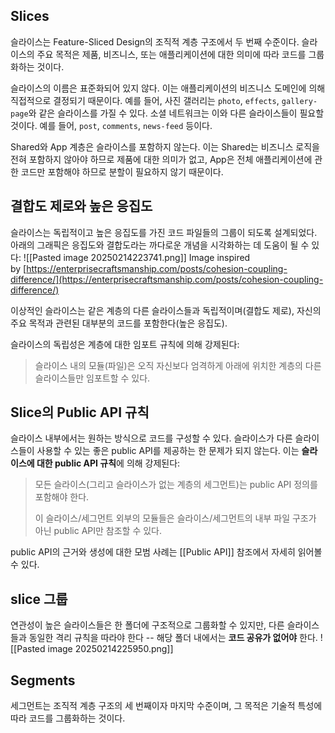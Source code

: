 ## Slices
슬라이스는 Feature-Sliced Design의 조직적 계층 구조에서 두 번째 수준이다. 슬라이스의 주요 목적은 제품, 비즈니스, 또는 애플리케이션에 대한 의미에 따라 코드를 그룹화하는 것이다.

슬라이스의 이름은 표준화되어 있지 않다. 이는 애플리케이션의 비즈니스 도메인에 의해 직접적으로 결정되기 때문이다. 예를 들어, 사진 갤러리는 `photo`, `effects`, `gallery-page`와 같은 슬라이스를 가질 수 있다. 소셜 네트워크는 이와 다른 슬라이스들이 필요할 것이다. 예를 들어, `post`, `comments`, `news-feed` 등이다.

Shared와 App 계층은 슬라이스를 포함하지 않는다. 이는 Shared는 비즈니스 로직을 전혀 포함하지 않아야 하므로 제품에 대한 의미가 없고, App은 전체 애플리케이션에 관한 코드만 포함해야 하므로 분할이 필요하지 않기 때문이다.

## 결합도 제로와 높은 응집도

슬라이스는 독립적이고 높은 응집도를 가진 코드 파일들의 그룹이 되도록 설계되었다. 아래의 그래픽은 응집도와 결합도라는 까다로운 개념을 시각화하는 데 도움이 될 수 있다:
![[Pasted image 20250214223741.png]]
Image inspired by [https://enterprisecraftsmanship.com/posts/cohesion-coupling-difference/](https://enterprisecraftsmanship.com/posts/cohesion-coupling-difference/)

이상적인 슬라이스는 같은 계층의 다른 슬라이스들과 독립적이며(결합도 제로), 자신의 주요 목적과 관련된 대부분의 코드를 포함한다(높은 응집도).

슬라이스의 독립성은 계층에 대한 임포트 규칙에 의해 강제된다:

> 슬라이스 내의 모듈(파일)은 오직 자신보다 엄격하게 아래에 위치한 계층의 다른 슬라이스들만 임포트할 수 있다.

## Slice의 Public API 규칙
슬라이스 내부에서는 원하는 방식으로 코드를 구성할 수 있다. 슬라이스가 다른 슬라이스들이 사용할 수 있는 좋은 public API를 제공하는 한 문제가 되지 않는다. 이는 **슬라이스에 대한 public API 규칙**에 의해 강제된다:

> 모든 슬라이스(그리고 슬라이스가 없는 계층의 세그먼트)는 public API 정의를 포함해야 한다.
> 
> 이 슬라이스/세그먼트 외부의 모듈들은 슬라이스/세그먼트의 내부 파일 구조가 아닌 public API만 참조할 수 있다.

public API의 근거와 생성에 대한 모범 사례는 [[Public API]] 참조에서 자세히 읽어볼 수 있다.

## slice 그룹
연관성이 높은 슬라이스들은 한 폴더에 구조적으로 그룹화할 수 있지만, 다른 슬라이스들과 동일한 격리 규칙을 따라야 한다 -- 해당 폴더 내에서는 **코드 공유가 없어야** 한다.
![[Pasted image 20250214225950.png]]

## Segments
세그먼트는 조직적 계층 구조의 세 번째이자 마지막 수준이며, 그 목적은 기술적 특성에 따라 코드를 그룹화하는 것이다.
